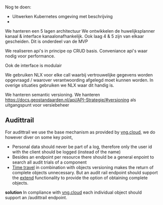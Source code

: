 Nog te doen:
- Uitwerken Kubernetes omgeving met beschrijving
- 

We hanteren een 5 lagen architectuur
We ontwikkelen de huwelijksplanner kanaal & interface kanaalonafhankelijk. Ook laag 4 & 5 zijn van elkaar gescheiden. Dit is onderdeel van de MVP

We realiseren api's in principe op CRUD basis. Conveniance api's waar nodig voor performance.

Ook de interface is modulair 

We gebruiken NLX voor elke call waarbij vertrouwelijke gegevens worden opgevraagd / waarover verantwoording afgelegd moet kunnen worden. In overige situaties gebruiken we NLX waar dit handig is.

We hanteren semantic versioning. 
We hanteren https://docs.geostandaarden.nl/api/API-Strategie/#versioning  als uitgangspunt voor versiebeheer

Audittrail
-------
For audittrail we use the base mechanism as provided by [vng.cloud](https://zaakgerichtwerken.vng.cloud/themas/achtergronddocumentatie/audit-trail), we do however diver on some key point,
- Personal data should never be part of a log, therefore only the user id with the client should be logged (instead of the name)
- Besides an endpoint per resource there should be a general enpoint to search all audit trials of a component
- [Time travel](#timetravel) in combination with objects versioning makes the return of complete objects unnecessary. But an audit rail endpoint should support the [extend](#extending) functionality to provide the option of obtaining complete objects.  


__solution__
In compliance with [vng.cloud](https://zaakgerichtwerken.vng.cloud/themas/achtergronddocumentatie/audit-trail) each individual object should support an /audittrail endpoint.
